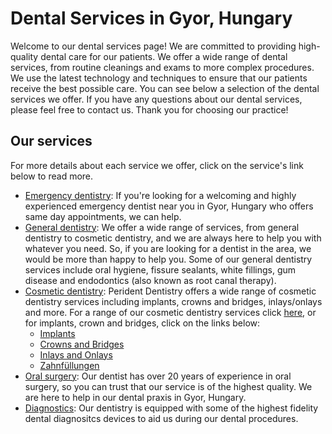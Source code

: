 # Dental Services in Gyor, Hungary

Welcome to our dental services page! We are committed to providing high-quality dental care for our patients. We offer a wide range of dental services, from routine cleanings and exams to more complex procedures. We use the latest technology and techniques to ensure that our patients receive the best possible care. You can see below a selection of the dental services we offer. If you have any questions about our dental services, please feel free to contact us. Thank you for choosing our practice!

## Our services

For more details about each service we offer, click on the service's link below to read more.

- [Emergency dentistry](/dental-services/emergency-dentistry-gyor): If you're looking for a welcoming and highly experienced emergency dentist near you in Gyor, Hungary who offers same day appointments, we can help.
- [General dentistry](/dental-services/general-dentistry-gyor): We offer a wide range of services, from general dentistry to cosmetic dentistry, and we are always here to help you with whatever you need. So, if you are looking for a dentist in the area, we would be more than happy to help you. Some of our general dentistry services include oral hygiene, fissure sealants, white fillings, gum disease and endodontics (also known as root canal therapy).
- [Cosmetic dentistry](/dental-services/cosmetic-dentistry): Perident Dentistry offers a wide range of cosmetic dentistry services including implants, crowns and bridges, inlays/onlays and more. For a range of our cosmetic dentistry services click [here](/dental-services/cosmetic-dentistry), or for implants, crown and bridges, click on the links below:
    - [Implants](/dental-services/cosmetic-dentistry/dental-implants-gyor)
    - [Crowns and Bridges](/dental-services/cosmetic-dentistry/crowns-and-bridges-gyor)
    - [Inlays and Onlays](/dental-services/cosmetic-dentistry/inlays-and-onlays-gyor)
    - [Zahnfüllungen](/dental-services/cosmetic-dentistry/dental-fillings-gyor)
- [Oral surgery](/dental-services/oral-surgery-gyor): Our dentist has over 20 years of experience in oral surgery, so you can trust that our service is of the highest quality. We are here to help in our dental praxis in Gyor, Hungary.
- [Diagnostics](/dental-services/dental-diagnostics-gyor): Our dentistry is equipped with some of the highest fidelity dental diagnositcs devices to aid us during our dental procedures.
